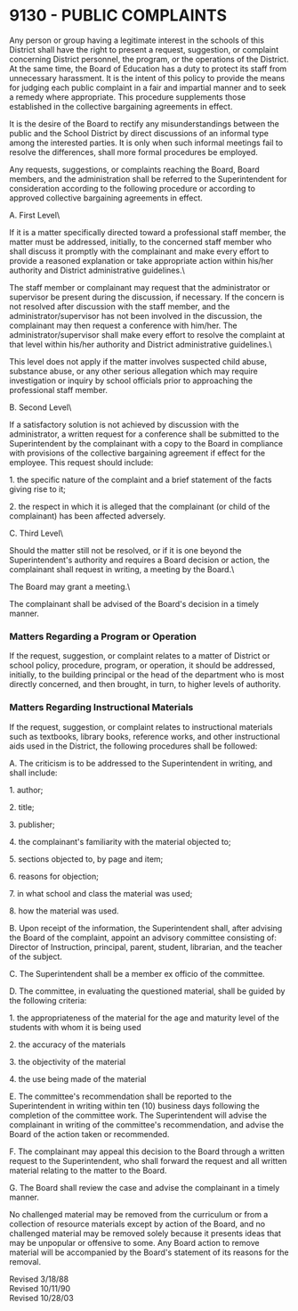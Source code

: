 9130 - PUBLIC COMPLAINTS
========================

Any person or group having a legitimate interest in the schools of this
District shall have the right to present a request, suggestion, or
complaint concerning District personnel, the program, or the operations
of the District. At the same time, the Board of Education has a duty to
protect its staff from unnecessary harassment. It is the intent of this
policy to provide the means for judging each public complaint in a fair
and impartial manner and to seek a remedy where appropriate. This
procedure supplements those established in the collective bargaining
agreements in effect.

It is the desire of the Board to rectify any misunderstandings between
the public and the School District by direct discussions of an informal
type among the interested parties. It is only when such informal
meetings fail to resolve the differences, shall more formal procedures
be employed.

Any requests, suggestions, or complaints reaching the Board, Board
members, and the administration shall be referred to the Superintendent
for consideration according to the following procedure or according to
approved collective bargaining agreements in effect.

A. First Level\

If it is a matter specifically directed toward a professional staff
member, the matter must be addressed, initially, to the concerned staff
member who shall discuss it promptly with the complainant and make every
effort to provide a reasoned explanation or take appropriate action
within his/her authority and District administrative guidelines.\

The staff member or complainant may request that the administrator or
supervisor be present during the discussion, if necessary. If the
concern is not resolved after discussion with the staff member, and the
administrator/supervisor has not been involved in the discussion, the
complainant may then request a conference with him/her. The
administrator/supervisor shall make every effort to resolve the
complaint at that level within his/her authority and District
administrative guidelines.\

This level does not apply if the matter involves suspected child abuse,
substance abuse, or any other serious allegation which may require
investigation or inquiry by school officials prior to approaching the
professional staff member.

B. Second Level\

If a satisfactory solution is not achieved by discussion with the
administrator, a written request for a conference shall be submitted to
the Superintendent by the complainant with a copy to the Board in
compliance with provisions of the collective bargaining agreement if
effect for the employee. This request should include:

​1. the specific nature of the complaint and a brief statement of the
facts giving rise to it;

​2. the respect in which it is alleged that the complainant (or child of
the complainant) has been affected adversely.

C. Third Level\

Should the matter still not be resolved, or if it is one beyond the
Superintendent's authority and requires a Board decision or action, the
complainant shall request in writing, a meeting by the Board.\

The Board may grant a meeting.\

The complainant shall be advised of the Board's decision in a timely
manner.

### Matters Regarding a Program or Operation

If the request, suggestion, or complaint relates to a matter of District
or school policy, procedure, program, or operation, it should be
addressed, initially, to the building principal or the head of the
department who is most directly concerned, and then brought, in turn, to
higher levels of authority.

### Matters Regarding Instructional Materials

If the request, suggestion, or complaint relates to instructional
materials such as textbooks, library books, reference works, and other
instructional aids used in the District, the following procedures shall
be followed:

A. The criticism is to be addressed to the Superintendent in writing,
and shall include:

​1. author;

​2. title;

​3. publisher;

​4. the complainant's familiarity with the material objected to;

​5. sections objected to, by page and item;

​6. reasons for objection;

​7. in what school and class the material was used;

​8. how the material was used.

B. Upon receipt of the information, the Superintendent shall, after
advising the Board of the complaint, appoint an advisory committee
consisting of: Director of Instruction, principal, parent, student,
librarian, and the teacher of the subject.

C. The Superintendent shall be a member ex officio of the committee.

D. The committee, in evaluating the questioned material, shall be guided
by the following criteria:

​1. the appropriateness of the material for the age and maturity level
of the students with whom it is being used

​2. the accuracy of the materials

​3. the objectivity of the material

​4. the use being made of the material

E. The committee's recommendation shall be reported to the
Superintendent in writing within ten (10) business days following the
completion of the committee work. The Superintendent will advise the
complainant in writing of the committee's recommendation, and advise the
Board of the action taken or recommended.

F. The complainant may appeal this decision to the Board through a
written request to the Superintendent, who shall forward the request and
all written material relating to the matter to the Board.

G. The Board shall review the case and advise the complainant in a
timely manner.

No challenged material may be removed from the curriculum or from a
collection of resource materials except by action of the Board, and no
challenged material may be removed solely because it presents ideas that
may be unpopular or offensive to some. Any Board action to remove
material will be accompanied by the Board's statement of its reasons for
the removal.

Revised 3/18/88\
 Revised 10/11/90\
 Revised 10/28/03
